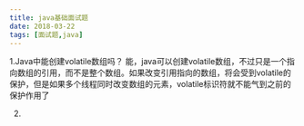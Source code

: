 ```yaml
---
title: java基础面试题
date: 2018-03-22  
tags: [面试题,java]
---
```

1.Java中能创建volatile数组吗？
能，java可以创建volatile数组，不过只是一个指向数组的引用，而不是整个数组。如果改变引用指向的数组，将会受到volatile的保护，但是如果多个线程同时改变数组的元素，volatile标识符就不能气到之前的保护作用了

2.